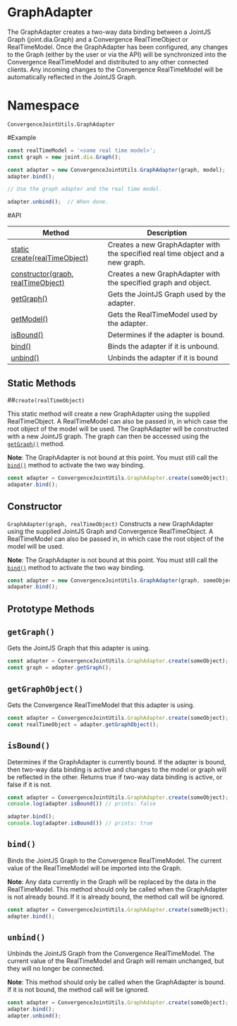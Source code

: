 # GraphAdapter

The GraphAdapter creates a two-way data binding between a JointJS Graph (joint.dia.Graph) and a Convergence RealTimeObject or RealTimeModel. Once the GraphAdapter has been configured, any changes to the Graph (either by the user or via the API) will be synchronized into the Convergence RealTimeModel and distributed to any other connected clients. Any incoming changes to the Convergence RealTimeModel will be automatically reflected in the JointJS Graph.

# Namespace

`ConvergenceJointUtils.GraphAdapter`

#Example

```JavaScript
const realTimeModel = '<some real time model>';
const graph = new joint.dia.Graph();

const adapter = new ConvergenceJointUtils.GraphAdapter(graph, model);
adapter.bind();

// Use the graph adapter and the real time model.

adapter.unbind();  // When done.
```

#API

| Method  | Description |
| ------------- | ------------- |
| [static create(realTimeObject)](#create) | Creates a new GraphAdapter with the specified real time object and a new graph.  |
| [constructor(graph, realTimeObject)](#constructor)  | Creates a new GraphAdapter with the specified graph and object.  |
| [getGraph()](#getGraph) | Gets the JointJS Graph used by the adapter. |
| [getModel()](#getGraphObject) | Gets the RealTimeModel used by the adapter. |
| [isBound()](#isBound) | Determines if the adapter is bound. |
| [bind()](#bind) | Binds the adapter if it is unbound. |
| [unbind()](#unbind) | Unbinds the adapter if it is bound |



## Static Methods

<a name="create"></a>
##`create(realTimeObject)`

This static method will create a new GraphAdapter using the supplied RealTimeObject.  A RealTimeModel can also be passed in, in which case the root object of the model will be used. The GraphAdapter will be constructed with a new JointJS graph. The graph can then be accessed using the [`getGraph()`](#getGraph) method.

**Note**: The GraphAdapter is not bound at this point. You must still call the [`bind()`](#bind) method to activate the two way binding.

```JavaScript
const adapter = ConvergenceJointUtils.GraphAdapter.create(someObject);
adapater.bind();
```

## Constructor
<a name="constructor"></a>
`GraphAdapter(graph, realTimeObject)`
Constructs a new GraphAdapter using the supplied JointJS Graph and Convergence RealTimeObject. A RealTimeModel can also be passed in, in which case the root object of the model will be used.

**Note**: The GraphAdapter is not bound at this point. You must still call the [`bind()`](#bind) method to activate the two way binding.

```JavaScript
const adapter = new ConvergenceJointUtils.GraphAdapter(graph, someObject);
adapater.bind();
```

## Prototype Methods
<a name="getGraph"></a>
## `getGraph()`

Gets the JointJS Graph that this adapter is using.

```JavaScript
const adapter = ConvergenceJointUtils.GraphAdapter.create(someObject);
const graph = adapter.getGraph();
```

<a name="getGraphObject"></a>
## `getGraphObject()`

Gets the Convergence RealTimeModel that this adapter is using.

```JavaScript
const adapter = ConvergenceJointUtils.GraphAdapter.create(someObject);
const realTimeObject = adapter.getGraphObject();
```

<a name="isBound"></a>
## `isBound()`

Determines if the GraphAdapter is currently bound. If the adapter is bound, then two-way data binding is active and changes to the model or graph will be reflected in the other. Returns true if two-way data binding is active, or false if it is not.

```JavaScript
const adapter = ConvergenceJointUtils.GraphAdapter.create(someObject);
console.log(adapter.isBound()) // prints: false

adapter.bind();
console.log(adapter.isBound()) // prints: true
```

<a name="bind"></a>
## `bind()`

Binds the JointJS Graph to the Convergence RealTimeModel. The current value of the RealTimeModel will be imported into the Graph.  

**Note**: Any data currently in the Graph will be replaced by the data in the RealTimeModel. This method should only be called when the GraphAdapter is not already bound. If it is already bound, the method call will be ignored.

```JavaScript
const adapter = ConvergenceJointUtils.GraphAdapter.create(someObject);
adapter.bind();
```

<a name="bind"></a>
## `unbind()`

Unbinds the JointJS Graph from the Convergence RealTimeModel. The current value of the RealTimeModel and Graph will remain unchanged, but they will no longer be connected.

**Note**: This method should only be called when the GraphAdapter is bound. If it is not bound, the method call will be ignored.

```JavaScript
const adapter = ConvergenceJointUtils.GraphAdapter.create(someObject);
adapter.bind();
adapter.unbind();
```